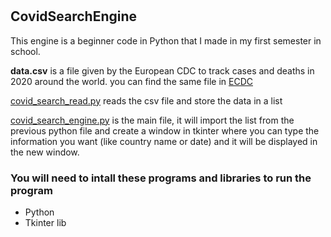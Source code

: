 # <h2>CovidSearchEngine</h2>
<p>This engine is a beginner code in Python that I made in my first semester in school.

<strong>data.csv</strong> is a file given by the European CDC to track cases and deaths in 2020 around the world.
you can find the same file in <a target="_blank" href="https://www.ecdc.europa.eu/en/publications-data/download-todays-data-geographic-distribution-covid-19-cases-worldwide
">ECDC</a>


<a target="_blank" href="https://github.com/lucca1998/CovidSearchEngine/blob/main/covid_search_read.py">covid_search_read.py</a> reads the csv file and store the data in a list

<a target="_blank" href="https://github.com/lucca1998/CovidSearchEngine/blob/main/covid_search_engine.py">covid_search_engine.py</a> is the main file, it will import the list from the previous python file and create a window in tkinter where you can type the information you want (like country name or date) and it will be displayed in the new window.
</p>

<h3>You will need to intall these programs and libraries to run the program</h3>
<ul>
<li>Python</li>
<li>Tkinter lib</li>
</ul>

